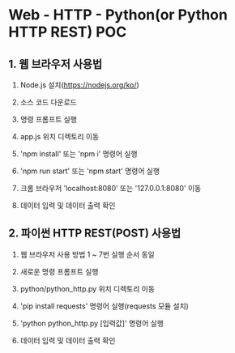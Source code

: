 # Web - HTTP - Python(or Python HTTP REST) POC

## 1. 웹 브라우저 사용법

1. Node.js 설치(https://nodejs.org/ko/)

2. 소스 코드 다운로드

3. 명령 프롬프트 실행

4. app.js 위치 디렉토리 이동

5. 'npm install' 또는 'npm i' 명령어 실행

6. 'npm run start' 또는 'npm start' 명령어 실행

7. 크롬 브라우저 'localhost:8080' 또는 '127.0.0.1:8080' 이동

8. 데이터 입력 및 데이터 출력 확인

## 2. 파이썬 HTTP REST(POST) 사용법

1. 웹 브라우저 사용 방법 1 ~ 7번 실행 순서 동일

2. 새로운 명령 프롬프트 실행

3. python/python_http.py 위치 디렉토리 이동

4. 'pip install requests' 명령어 실행(requests 모듈 설치)

5. 'python python_http.py [입력값]' 명령어 실행

6. 데이터 입력 및 데이터 출력 확인

